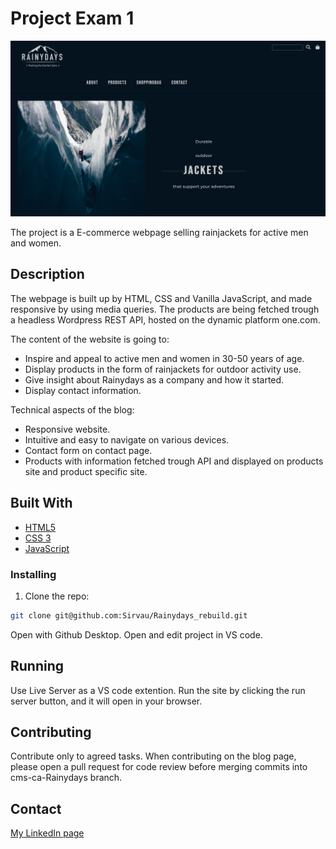 # Project Exam 1

![Alt text](<images/Skjermbilde 2023-12-07 204033.png>)

The project is a E-commerce webpage selling rainjackets for active men and women.

## Description

The webpage is built up by HTML, CSS and Vanilla JavaScript, and made responsive by using media queries.
The products are being fetched trough a headless Wordpress REST API, hosted on the dynamic platform one.com.

The content of the website is going to:

- Inspire and appeal to active men and women in 30-50 years of age.
- Display products in the form of rainjackets for outdoor activity use.
- Give insight about Rainydays as a company and how it started.
- Display contact information.

Technical aspects of the blog:

- Responsive website.
- Intuitive and easy to navigate on various devices.
- Contact form on contact page.
- Products with information fetched trough API and displayed on products site and product specific site.

## Built With

- [HTML5](https://html.spec.whatwg.org/multipage/)
- [CSS 3](https://www.w3.org/Style/CSS/Overview.en.html)
- [JavaScript](https://www.javascript.com/)

### Installing

1. Clone the repo:

```bash
git clone git@github.com:Sirvau/Rainydays_rebuild.git
```

Open with Github Desktop.
Open and edit project in VS code.

## Running

Use Live Server as a VS code extention.
Run the site by clicking the run server button, and it will open in your browser.

## Contributing

Contribute only to agreed tasks.
When contributing on the blog page, please open a pull request for code review before merging commits into cms-ca-Rainydays branch.

## Contact

[My LinkedIn page](https://www.linkedin.com/in/siril-olsen-vaular/)
